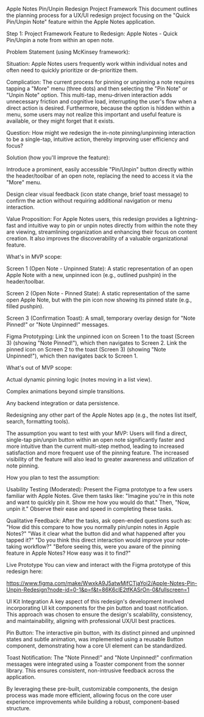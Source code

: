 Apple Notes Pin/Unpin Redesign Project Framework
This document outlines the planning process for a UX/UI redesign project focusing on the "Quick Pin/Unpin Note" feature within the Apple Notes application.

Step 1: Project Framework
Feature to Redesign: Apple Notes - Quick Pin/Unpin a note from within an open note.

Problem Statement (using McKinsey framework):

Situation: Apple Notes users frequently work within individual notes and often need to quickly prioritize or de-prioritize them.

Complication: The current process for pinning or unpinning a note requires tapping a "More" menu (three dots) and then selecting the "Pin Note" or "Unpin Note" option. This multi-tap, menu-driven interaction adds unnecessary friction and cognitive load, interrupting the user's flow when a direct action is desired. Furthermore, because the option is hidden within a menu, some users may not realize this important and useful feature is available, or they might forget that it exists.

Question: How might we redesign the in-note pinning/unpinning interaction to be a single-tap, intuitive action, thereby improving user efficiency and focus?

Solution (how you'll improve the feature):

Introduce a prominent, easily accessible "Pin/Unpin" button directly within the header/toolbar of an open note, replacing the need to access it via the "More" menu.

Design clear visual feedback (icon state change, brief toast message) to confirm the action without requiring additional navigation or menu interaction.

Value Proposition: For Apple Notes users, this redesign provides a lightning-fast and intuitive way to pin or unpin notes directly from within the note they are viewing, streamlining organization and enhancing their focus on content creation. It also improves the discoverability of a valuable organizational feature.

What's in MVP scope:

Screen 1 (Open Note - Unpinned State): A static representation of an open Apple Note with a new, unpinned icon (e.g., outlined pushpin) in the header/toolbar.

Screen 2 (Open Note - Pinned State): A static representation of the same open Apple Note, but with the pin icon now showing its pinned state (e.g., filled pushpin).

Screen 3 (Confirmation Toast): A small, temporary overlay design for "Note Pinned!" or "Note Unpinned!" messages.

Figma Prototyping: Link the unpinned icon on Screen 1 to the toast (Screen 3) (showing "Note Pinned!"), which then navigates to Screen 2. Link the pinned icon on Screen 2 to the toast (Screen 3) (showing "Note Unpinned!"), which then navigates back to Screen 1.

What's out of MVP scope:

Actual dynamic pinning logic (notes moving in a list view).

Complex animations beyond simple transitions.

Any backend integration or data persistence.

Redesigning any other part of the Apple Notes app (e.g., the notes list itself, search, formatting tools).

The assumption you want to test with your MVP: Users will find a direct, single-tap pin/unpin button within an open note significantly faster and more intuitive than the current multi-step method, leading to increased satisfaction and more frequent use of the pinning feature. The increased visibility of the feature will also lead to greater awareness and utilization of note pinning.

How you plan to test the assumption:

Usability Testing (Moderated): Present the Figma prototype to a few users familiar with Apple Notes. Give them tasks like: "Imagine you're in this note and want to quickly pin it. Show me how you would do that." Then, "Now, unpin it." Observe their ease and speed in completing these tasks.

Qualitative Feedback: After the tasks, ask open-ended questions such as: "How did this compare to how you normally pin/unpin notes in Apple Notes?" "Was it clear what the button did and what happened after you tapped it?" "Do you think this direct interaction would improve your note-taking workflow?" "Before seeing this, were you aware of the pinning feature in Apple Notes? How easy was it to find?"

Live Prototype
You can view and interact with the Figma prototype of this redesign here:

https://www.figma.com/make/WwxkA9J5atwMjfCTjaYoi2/Apple-Notes-Pin-Unpin-Redesign?node-id=0-1&p=f&t=86K6clE2tfKASrOn-0&fullscreen=1

UI Kit Integration
A key aspect of this redesign's development involved incorporating UI kit components for the pin button and toast notification. This approach was chosen to ensure the design's scalability, consistency, and maintainability, aligning with professional UX/UI best practices.

Pin Button: The interactive pin button, with its distinct pinned and unpinned states and subtle animation, was implemented using a reusable Button component, demonstrating how a core UI element can be standardized.

Toast Notification: The "Note Pinned!" and "Note Unpinned!" confirmation messages were integrated using a Toaster component from the sonner library. This ensures consistent, non-intrusive feedback across the application.

By leveraging these pre-built, customizable components, the design process was made more efficient, allowing focus on the core user experience improvements while building a robust, component-based structure.